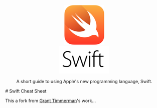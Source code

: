 <p align="center">
  <img src="./img/swift-hero.png" alt="Bird">
  <br>
  <img src="./img/swift-text.png" alt="Swift" width="160px">
  <br>
</p>
<p align="center">A short guide to using Apple's new programming language, Swift.</p>
# Swift Cheat Sheet

This a fork from [Grant Timmerman](https://github.com/grant/swift-cheat-sheet)'s work...
